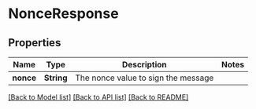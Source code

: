 # NonceResponse

## Properties

Name | Type | Description | Notes
------------ | ------------- | ------------- | -------------
**nonce** | **String** | The nonce value to sign the message | 

[[Back to Model list]](../README.md#documentation-for-models) [[Back to API list]](../README.md#documentation-for-api-endpoints) [[Back to README]](../README.md)


